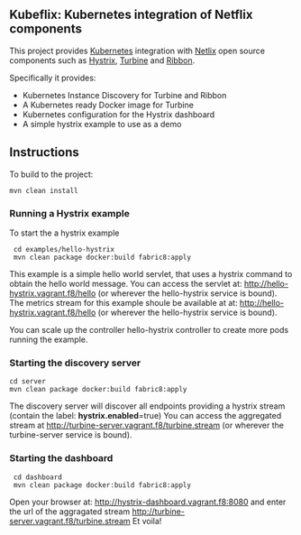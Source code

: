 Kubeflix: Kubernetes integration of Netflix components
------------------------------------------------------

This project provides [Kubernetes](http://kubernetes.io/) integration with [Netlix](https://netflix.github.io/) open source components such as [Hystrix](https://github.com/Netflix/Hystrix), [Turbine](https://github.com/Netflix/Turbine) and [Ribbon](https://github.com/Netflix/Ribbon).

Specifically it provides:

* Kubernetes Instance Discovery for Turbine and Ribbon
* A Kubernetes ready Docker image for Turbine
* Kubernetes configuration for the Hystrix dashboard
* A simple hystrix example to use as a demo


Instructions
------------

To build to the project:

    mvn clean install   

        
### Running a Hystrix example    
To start the a hystrix example

     cd examples/hello-hystrix
     mvn clean package docker:build fabric8:apply
     
This example is a simple hello world servlet, that uses a hystrix command to obtain the hello world message.
You can access the servlet at: http://hello-hystrix.vagrant.f8/hello (or wherever the hello-hystrix service is bound).
The metrics stream for this example shoule be available at at: http://hello-hystrix.vagrant.f8/hello (or wherever the hello-hystrix service is bound).

You can scale up the controller hello-hystrix controller to create more pods running the example.
     
### Starting the discovery server
   
    cd server
    mvn clean package docker:build fabric8:apply

The discovery server will discover all endpoints providing a hystrix stream (contain the label: **hystrix.enabled**=true)
You can access the aggregated stream at http://turbine-server.vagrant.f8/turbine.stream (or wherever the turbine-server service is bound).


### Starting the dashboard
     
     cd dashboard
     mvn clean package docker:build fabric8:apply

Open your browser at: http://hystrix-dashboard.vagrant.f8:8080  and enter the url of the aggragated stream  http://turbine-server.vagrant.f8/turbine.stream
Et voila!